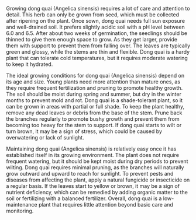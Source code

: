 Growing dong quai (Angelica sinensis) requires a lot of care and attention to detail. This herb can only be grown from seed, which must be collected after ripening on the plant. Once sown, dong quai needs full sun exposure and well-drained soil. It prefers slightly acidic soil with a pH level between 6.0 and 6.5. After about two weeks of germination, the seedlings should be thinned to give them enough space to grow. As they get larger, provide them with support to prevent them from falling over. The leaves are typically green and glossy, while the stems are thin and flexible. Dong quai is a hardy plant that can tolerate cold temperatures, but it requires moderate watering to keep it hydrated.

The ideal growing conditions for dong quai (Angelica sinensis) depend on its age and size. Young plants need more attention than mature ones, as they require frequent fertilization and pruning to promote healthy growth. The soil should be moist during spring and summer, but dry in the winter months to prevent mold and rot. Dong quai is a shade-tolerant plant, so it can be grown in areas with partial or full shade. To keep the plant healthy, remove any dead leaves or debris from the base of the stem. Prune back the branches regularly to promote bushy growth and prevent them from becoming too heavy for the stem to support. If dong quai starts to wilt or turn brown, it may be a sign of stress, which could be caused by overwatering or lack of sunlight.

Maintaining dong quai (Angelica sinensis) is relatively easy once it has established itself in its growing environment. The plant does not require frequent watering, but it should be kept moist during dry periods to prevent wilting. Dong quai requires minimal pruning, as the branches will naturally grow outward and upward to reach for sunlight. To prevent pests and diseases from affecting the plant, apply a natural fungicide or insecticide on a regular basis. If the leaves start to yellow or brown, it may be a sign of nutrient deficiency, which can be remedied by adding organic matter to the soil or fertilizing with a balanced fertilizer. Overall, dong quai is a low-maintenance plant that requires little attention beyond basic care and monitoring.
